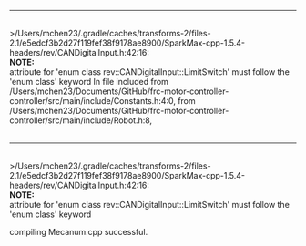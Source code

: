 <br> <br> 
***
 <br>  >/Users/mchen23/.gradle/caches/transforms-2/files-2.1/e5edcf3b2d27f119fef38f9178ae8900/SparkMax-cpp-1.5.4-headers/rev/CANDigitalInput.h:42:16: <br> **NOTE:** <br> attribute for 'enum class rev::CANDigitalInput::LimitSwitch' must follow the 'enum class' keyword
In file included from /Users/mchen23/Documents/GitHub/frc-motor-controller-controller/src/main/include/Constants.h:4:0,
                 from /Users/mchen23/Documents/GitHub/frc-motor-controller-controller/src/main/include/Robot.h:8,
<br> <br> 
***
 <br>  >/Users/mchen23/.gradle/caches/transforms-2/files-2.1/e5edcf3b2d27f119fef38f9178ae8900/SparkMax-cpp-1.5.4-headers/rev/CANDigitalInput.h:42:16: <br> **NOTE:** <br> attribute for 'enum class rev::CANDigitalInput::LimitSwitch' must follow the 'enum class' keyword

compiling Mecanum.cpp successful.
